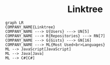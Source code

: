 <h1 align="center">Linktree</h1>

```mermaid
graph LR
COMPANY_NAME{Linktree}
COMPANY_NAME ---> U{Users} ---> UN[5]
COMPANY_NAME ---> R{Repositories} ---> RN[7]
COMPANY_NAME ---> G{Gists} ---> GN[16]
COMPANY_NAME ---> ML{Most Used<br>Languages}
ML --> JavaScript[JavaScript]
ML --> Java[Java]
ML --> C#[C#]
```
